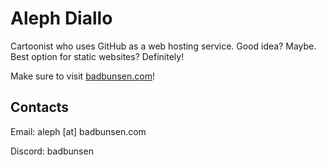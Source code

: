 # Aleph Diallo
Cartoonist who uses GitHub as a web hosting service. Good idea? Maybe. Best option for static websites? Definitely!

Make sure to visit [badbunsen.com](https://badbunsen.com)!
## Contacts
Email: aleph [at] badbunsen.com

Discord: badbunsen
